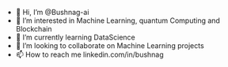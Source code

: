 - 👋 Hi, I’m @Bushnag-ai
- 👀 I’m interested in Machine Learning, quantum Computing and Blockchain  
- 🌱 I’m currently learning DataScience
- 💞️ I’m looking to collaborate on Machine Learning projects
- 📫 How to reach me linkedin.com/in/bushnag


<!---
Bushnag-ai/Bushnag-ai is a ✨ special ✨ repository because its `README.md` (this file) appears on your GitHub profile.
You can click the Preview link to take a look at your changes.
--->
